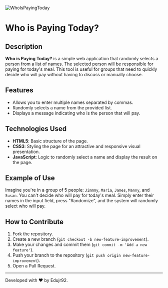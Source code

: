 
![WhoIsPayingToday](https://github.com/user-attachments/assets/ec2ddb7d-ac2e-4298-9f9d-1253cc8821c5)

# Who is Paying Today?

## Description
**Who is Paying Today?** is a simple web application that randomly selects a person from a list of names. The selected person will be responsible for paying for today's meal. This tool is useful for groups that need to quickly decide who will pay without having to discuss or manually choose.

## Features
- Allows you to enter multiple names separated by commas.
- Randomly selects a name from the provided list.
- Displays a message indicating who is the person that will pay.

## Technologies Used
- **HTML5**: Basic structure of the page.
- **CSS3**: Styling the page for an attractive and responsive visual presentation.
- **JavaScript**: Logic to randomly select a name and display the result on the page.

## Example of Use
Imagine you're in a group of 5 people: `Jimmmy`, `Maria`, `James`, `Manny`, and `Susan`. You can't decide who will pay for today's meal. Simply enter their names in the input field, press "Randomize", and the system will randomly select who will pay.

## How to Contribute
1. Fork the repository.
2. Create a new branch (`git checkout -b new-feature-improvement`).
3. Make your changes and commit them (`git commit -m 'Add a new feature'`).
4. Push your branch to the repository (`git push origin new-feature-improvement`).
5. Open a Pull Request.

---

Developed with ❤️ by Edujr92.
